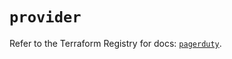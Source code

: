 # `provider`

Refer to the Terraform Registry for docs: [`pagerduty`](https://registry.terraform.io/providers/pagerduty/pagerduty/3.26.1/docs).
